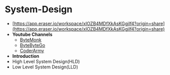 # System-Design

* [https://app.eraser.io/workspace/xIOZB4MDfXkAsKGgjIf4?origin=share](https://app.eraser.io/workspace/xIOZB4MDfXkAsKGgjIf4?origin=share)
* **Youtube Channels**
  * [ByteMonk](https://www.youtube.com/@ByteMonk)
  * [ByteByteGo](https://www.youtube.com/@ByteByteGo)
  * [CoderArmy](https://www.youtube.com/@CoderArmy9)
* **Introduction**
* High Level System Design(HLD)
* Low Level System Design(LLD)
